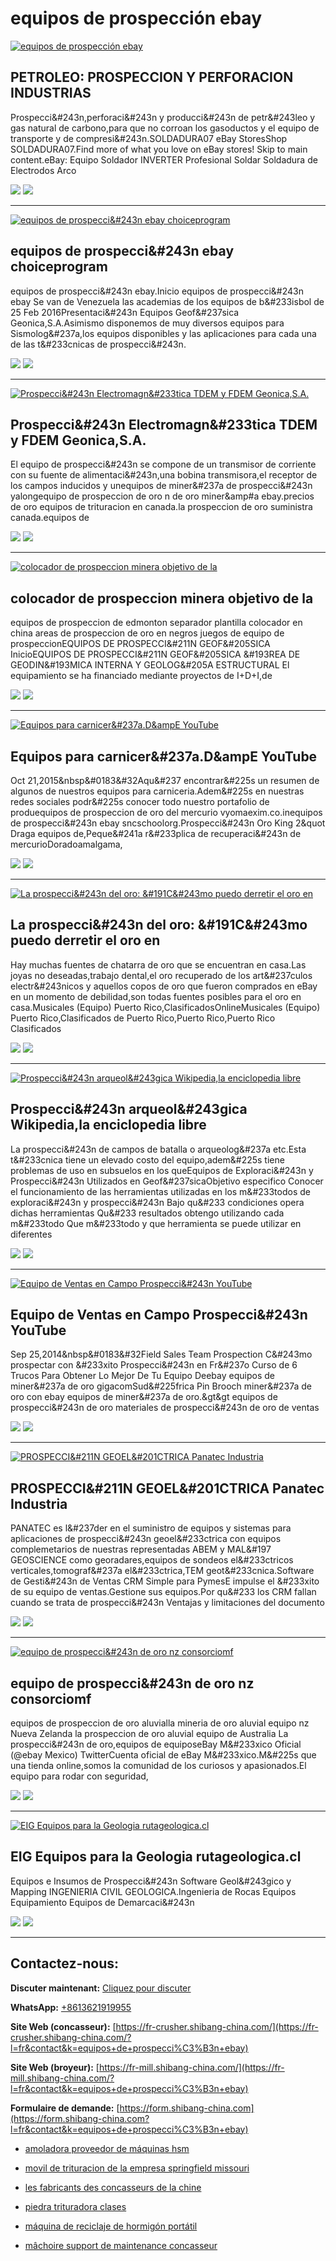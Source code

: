 # equipos de prospección ebay

<a href="https://swt.shibang-china.com/?l=fr&img&k=equipos+de+prospecci%C3%B3n+ebay" target="_blank">![equipos de prospección ebay](http://static.shibang-china.com/all-800x300/37.jpg)</a>

## PETROLEO: PROSPECCION Y PERFORACION INDUSTRIAS
Prospecci&#243n,perforaci&#243n y producci&#243n de petr&#243leo y gas natural de carbono,para que no corroan los gasoductos y el equipo de transporte y de compresi&#243n.SOLDADURA07 eBay StoresShop SOLDADURA07.Find more of what you love on eBay stores! Skip to main content.eBay: Equipo Soldador INVERTER Profesional Soldar Soldadura de Electrodos Arco


<a href="https://whatsapp.shibangsoft.com/WhatsApp.php" target="_blank" title="WhatsApp">![](http://static.shibang-china.com/icon/whatsapp.png)</a> <a href="https://swt.shibang-china.com/?l=fr&icon&k=equipos+de+prospecci%C3%B3n+ebay" target="_blank">![](http://static.shibang-china.com/icon/chat-fr.png)</a>

---

<a href="https://swt.shibang-china.com/?l=fr&img&k=equipos+de+prospecci%C3%B3n+ebay" target="_blank">![equipos de prospecci&#243n ebay choiceprogram](http://static.shibang-china.com/all-800x300/1102.jpg)</a>

## equipos de prospecci&#243n ebay choiceprogram
equipos de prospecci&#243n ebay.Inicio equipos de prospecci&#243n ebay Se van de Venezuela las academias de los equipos de b&#233isbol de 25 Feb 2016Presentaci&#243n Equipos Geof&#237sica Geonica,S.A.Asimismo disponemos de muy diversos equipos para Sismolog&#237a,los equipos disponibles y las aplicaciones para cada una de las t&#233cnicas de prospecci&#243n.


<a href="https://whatsapp.shibangsoft.com/WhatsApp.php" target="_blank" title="WhatsApp">![](http://static.shibang-china.com/icon/whatsapp.png)</a> <a href="https://swt.shibang-china.com/?l=fr&icon&k=equipos+de+prospecci%C3%B3n+ebay" target="_blank">![](http://static.shibang-china.com/icon/chat-fr.png)</a>

---

<a href="https://swt.shibang-china.com/?l=fr&img&k=equipos+de+prospecci%C3%B3n+ebay" target="_blank">![Prospecci&#243n Electromagn&#233tica TDEM y FDEM Geonica,S.A.](http://static.shibang-china.com/all-800x300/666.jpg)</a>

## Prospecci&#243n Electromagn&#233tica TDEM y FDEM Geonica,S.A.
El equipo de prospecci&#243n se compone de un transmisor de corriente con su fuente de alimentaci&#243n,una bobina transmisora,el receptor de los campos inducidos y unequipos de miner&#237a de prospecci&#243n yalongequipo de prospeccion de oro n de oro miner&amp#a ebay.precios de oro equipos de trituracion en canada.la prospeccion de oro suministra canada.equipos de


<a href="https://whatsapp.shibangsoft.com/WhatsApp.php" target="_blank" title="WhatsApp">![](http://static.shibang-china.com/icon/whatsapp.png)</a> <a href="https://swt.shibang-china.com/?l=fr&icon&k=equipos+de+prospecci%C3%B3n+ebay" target="_blank">![](http://static.shibang-china.com/icon/chat-fr.png)</a>

---

<a href="https://swt.shibang-china.com/?l=fr&img&k=equipos+de+prospecci%C3%B3n+ebay" target="_blank">![colocador de prospeccion minera objetivo de la](http://static.shibang-china.com/all-800x300/14.jpg)</a>

## colocador de prospeccion minera objetivo de la
equipos de prospeccion de edmonton separador plantilla colocador en china areas de prospeccion de oro en negros juegos de equipo de prospeccionEQUIPOS DE PROSPECCI&#211N GEOF&#205SICA InicioEQUIPOS DE PROSPECCI&#211N GEOF&#205SICA &#193REA DE GEODIN&#193MICA INTERNA Y GEOLOG&#205A ESTRUCTURAL El equipamiento se ha financiado mediante proyectos de I+D+I,de


<a href="https://whatsapp.shibangsoft.com/WhatsApp.php" target="_blank" title="WhatsApp">![](http://static.shibang-china.com/icon/whatsapp.png)</a> <a href="https://swt.shibang-china.com/?l=fr&icon&k=equipos+de+prospecci%C3%B3n+ebay" target="_blank">![](http://static.shibang-china.com/icon/chat-fr.png)</a>

---

<a href="https://swt.shibang-china.com/?l=fr&img&k=equipos+de+prospecci%C3%B3n+ebay" target="_blank">![Equipos para carnicer&#237a.D&ampE YouTube](http://static.shibang-china.com/all-800x300/1467.jpg)</a>

## Equipos para carnicer&#237a.D&ampE YouTube
Oct 21,2015&nbsp&#0183&#32Aqu&#237 encontrar&#225s un resumen de algunos de nuestros equipos para carniceria.Adem&#225s en nuestras redes sociales podr&#225s conocer todo nuestro portafolio de produequipos de prospeccion de oro del mercurio vyomaexim.co.inequipos de prospecci&#243n ebay sncschoolorg.Prospecci&#243n Oro King 2&quot Draga equipos de,Peque&#241a r&#233plica de recuperaci&#243n de mercurioDoradoamalgama,


<a href="https://whatsapp.shibangsoft.com/WhatsApp.php" target="_blank" title="WhatsApp">![](http://static.shibang-china.com/icon/whatsapp.png)</a> <a href="https://swt.shibang-china.com/?l=fr&icon&k=equipos+de+prospecci%C3%B3n+ebay" target="_blank">![](http://static.shibang-china.com/icon/chat-fr.png)</a>

---

<a href="https://swt.shibang-china.com/?l=fr&img&k=equipos+de+prospecci%C3%B3n+ebay" target="_blank">![La prospecci&#243n del oro: &#191C&#243mo puedo derretir el oro en](http://static.shibang-china.com/all-800x300/493.jpg)</a>

## La prospecci&#243n del oro: &#191C&#243mo puedo derretir el oro en
Hay muchas fuentes de chatarra de oro que se encuentran en casa.Las joyas no deseadas,trabajo dental,el oro recuperado de los art&#237culos electr&#243nicos y aquellos copos de oro que fueron comprados en eBay en un momento de debilidad,son todas fuentes posibles para el oro en casa.Musicales (Equipo) Puerto Rico,ClasificadosOnlineMusicales (Equipo) Puerto Rico,Clasificados de Puerto Rico,Puerto Rico,Puerto Rico Clasificados


<a href="https://whatsapp.shibangsoft.com/WhatsApp.php" target="_blank" title="WhatsApp">![](http://static.shibang-china.com/icon/whatsapp.png)</a> <a href="https://swt.shibang-china.com/?l=fr&icon&k=equipos+de+prospecci%C3%B3n+ebay" target="_blank">![](http://static.shibang-china.com/icon/chat-fr.png)</a>

---

<a href="https://swt.shibang-china.com/?l=fr&img&k=equipos+de+prospecci%C3%B3n+ebay" target="_blank">![Prospecci&#243n arqueol&#243gica Wikipedia,la enciclopedia libre](http://static.shibang-china.com/all-800x300/253.jpg)</a>

## Prospecci&#243n arqueol&#243gica Wikipedia,la enciclopedia libre
La prospecci&#243n de campos de batalla o arqueolog&#237a etc.Esta t&#233cnica tiene un elevado costo del equipo,adem&#225s tiene problemas de uso en subsuelos en los queEquipos de Exploraci&#243n y Prospecci&#243n Utilizados en Geof&#237sicaObjetivo especifico Conocer el funcionamiento de las herramientas utilizadas en los m&#233todos de exploraci&#243n y prospecci&#243n Bajo qu&#233 condiciones opera dichas herramientas Qu&#233 resultados obtengo utilizando cada m&#233todo Que m&#233todo y que herramienta se puede utilizar en diferentes


<a href="https://whatsapp.shibangsoft.com/WhatsApp.php" target="_blank" title="WhatsApp">![](http://static.shibang-china.com/icon/whatsapp.png)</a> <a href="https://swt.shibang-china.com/?l=fr&icon&k=equipos+de+prospecci%C3%B3n+ebay" target="_blank">![](http://static.shibang-china.com/icon/chat-fr.png)</a>

---

<a href="https://swt.shibang-china.com/?l=fr&img&k=equipos+de+prospecci%C3%B3n+ebay" target="_blank">![Equipo de Ventas en Campo Prospecci&#243n YouTube](http://static.shibang-china.com/all-800x300/346.jpg)</a>

## Equipo de Ventas en Campo Prospecci&#243n YouTube
Sep 25,2014&nbsp&#0183&#32Field Sales Team Prospection C&#243mo prospectar con &#233xito Prospecci&#243n en Fr&#237o Curso de 6 Trucos Para Obtener Lo Mejor De Tu Equipo Deebay equipos de miner&#237a de oro gigacomSud&#225frica Pin Brooch miner&#237a de oro con ebay equipos de miner&#237a de oro.&gt&gt equipos de prospecci&#243n de oro materiales de prospecci&#243n de oro de ventas


<a href="https://whatsapp.shibangsoft.com/WhatsApp.php" target="_blank" title="WhatsApp">![](http://static.shibang-china.com/icon/whatsapp.png)</a> <a href="https://swt.shibang-china.com/?l=fr&icon&k=equipos+de+prospecci%C3%B3n+ebay" target="_blank">![](http://static.shibang-china.com/icon/chat-fr.png)</a>

---

<a href="https://swt.shibang-china.com/?l=fr&img&k=equipos+de+prospecci%C3%B3n+ebay" target="_blank">![PROSPECCI&#211N GEOEL&#201CTRICA Panatec Industria](http://static.shibang-china.com/all-800x300/352.jpg)</a>

## PROSPECCI&#211N GEOEL&#201CTRICA Panatec Industria
PANATEC es l&#237der en el suministro de equipos y sistemas para aplicaciones de prospecci&#243n geoel&#233ctrica con equipos complemetarios de nuestras representadas ABEM y MAL&#197 GEOSCIENCE como georadares,equipos de sondeos el&#233ctricos verticales,tomograf&#237a el&#233ctrica,TEM geot&#233cnica.Software de Gesti&#243n de Ventas CRM Simple para PymesE impulse el &#233xito de su equipo de ventas.Gestione sus equipos.Por qu&#233 los CRM fallan cuando se trata de prospecci&#243n Ventajas y limitaciones del documento


<a href="https://whatsapp.shibangsoft.com/WhatsApp.php" target="_blank" title="WhatsApp">![](http://static.shibang-china.com/icon/whatsapp.png)</a> <a href="https://swt.shibang-china.com/?l=fr&icon&k=equipos+de+prospecci%C3%B3n+ebay" target="_blank">![](http://static.shibang-china.com/icon/chat-fr.png)</a>

---

<a href="https://swt.shibang-china.com/?l=fr&img&k=equipos+de+prospecci%C3%B3n+ebay" target="_blank">![equipo de prospecci&#243n de oro nz consorciomf](http://static.shibang-china.com/all-800x300/1168.jpg)</a>

## equipo de prospecci&#243n de oro nz consorciomf
equipos de prospeccion de oro aluvialla mineria de oro aluvial equipo nz Nueva Zelanda la prospeccion de oro aluvial equipo de Australia La prospecci&#243n de oro,equipos de equiposeBay M&#233xico Oficial (@ebay Mexico) TwitterCuenta oficial de eBay M&#233xico.M&#225s que una tienda online,somos la comunidad de los curiosos y apasionados.El equipo para rodar con seguridad,


<a href="https://whatsapp.shibangsoft.com/WhatsApp.php" target="_blank" title="WhatsApp">![](http://static.shibang-china.com/icon/whatsapp.png)</a> <a href="https://swt.shibang-china.com/?l=fr&icon&k=equipos+de+prospecci%C3%B3n+ebay" target="_blank">![](http://static.shibang-china.com/icon/chat-fr.png)</a>

---

<a href="https://swt.shibang-china.com/?l=fr&img&k=equipos+de+prospecci%C3%B3n+ebay" target="_blank">![EIG Equipos para la Geologia rutageologica.cl](http://static.shibang-china.com/all-800x300/57.jpg)</a>

## EIG Equipos para la Geologia rutageologica.cl
Equipos e Insumos de Prospecci&#243n Software Geol&#243gico y Mapping INGENIERIA CIVIL GEOLOGICA.Ingenieria de Rocas Equipos Equipamiento Equipos de Demarcaci&#243n

<a href="https://whatsapp.shibangsoft.com/WhatsApp.php" target="_blank" title="WhatsApp">![](http://static.shibang-china.com/icon/whatsapp.png)</a> <a href="https://swt.shibang-china.com/?l=fr&icon&k=equipos+de+prospecci%C3%B3n+ebay" target="_blank">![](http://static.shibang-china.com/icon/chat-fr.png)</a>

---
## Contactez-nous:

**Discuter maintenant:** [Cliquez pour discuter](https://swt.shibang-china.com?l=fr&contact&k=equipos+de+prospecci%C3%B3n+ebay)

**WhatsApp:**  [+8613621919955](https://whatsapp.shibangsoft.com/WhatsApp.php)

**Site Web (concasseur):** [https://fr-crusher.shibang-china.com/](https://fr-crusher.shibang-china.com/?l=fr&contact&k=equipos+de+prospecci%C3%B3n+ebay)

**Site Web (broyeur):** [https://fr-mill.shibang-china.com/](https://fr-mill.shibang-china.com/?l=fr&contact&k=equipos+de+prospecci%C3%B3n+ebay)

**Formulaire de demande:** [https://form.shibang-china.com](https://form.shibang-china.com?l=fr&contact&k=equipos+de+prospecci%C3%B3n+ebay)

* [amoladora proveedor de máquinas hsm](../63/amoladora%20proveedor%20de%20m%C3%A1quinas%20hsm.md)

* [movil de trituracion de la empresa springfield missouri](../64/movil%20de%20trituracion%20de%20la%20empresa%20springfield%20missouri.md)

* [les fabricants des concasseurs de la chine](../62/les%20fabricants%20des%20concasseurs%20de%20la%20chine.md)

* [piedra trituradora clases](../62/piedra%20trituradora%20clases.md)

* [máquina de reciclaje de hormigón portátil](../62/m%C3%A1quina%20de%20reciclaje%20de%20hormig%C3%B3n%20port%C3%A1til.md)

* [mâchoire support de maintenance concasseur](../61/m%C3%A2choire%20support%20de%20maintenance%20concasseur.md)